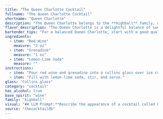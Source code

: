 ```yaml
---
title: "The Queen Charlotte Cocktail"
fullname: "The Queen Charlotte Cocktail"
shortname: "Queen Charlotte"
description: "The Queen Charlotte belongs to the **Highball** family, characterized by their tall, mixed drinks with a base spirit and a mixer. This simple concoction likely originated in the early 20th century, likely inspired by the popularity of red wine cocktails and the growing trend of soda-based drinks. "
flavor_description: "The Queen Charlotte is a delightful balance of sweet and tart. The red wine provides a rich, fruity base, while the grenadine adds a touch of sweetness and a vibrant ruby hue. The lemon-lime soda provides a refreshing effervescence and a subtle citrus tang, making this cocktail both complex and approachable. It's a perfect choice for a warm afternoon or a light and airy aperitif. "
bartender_tips: "For a balanced Queen Charlotte, start with a good quality dry red wine. Don't skimp on the grenadine – it adds the sweetness and vibrant color. Use a chilled glass and add the soda last for a bubbly fizz.  A splash of lemon juice can brighten the flavor. Adjust the proportions to your liking, but keep the red wine dominant for a true Queen's touch. "
ingredients:
  - item: "Red Wine"
    measure: "2 oz"
  - item: "Grenadine"
    measure: "1 oz"
  - item: "Lemon-Lime Soda"
    measure: ""
instructions:
  - item: "Pour red wine and grenadine into a collins glass over ice cubes."
  - item: "Fill with lemon-lime soda, stir, and serve."
glass: "Collins glass"
category: "cocktail"
has_alcohol: true
base_spirit: "wine"
family: "highball"
visual: "## LLM Prompt:**Describe the appearance of a cocktail called Queen Charlotte, which is made with red wine, grenadine, and lemon-lime soda.  Be sure to include details about:*** **Color:** Is it a single, uniform color, or does it have layers? What is the overall tone of the color - light, dark, vibrant, muted? * **Clarity:** Is it clear, cloudy, or opaque? * **Texture:**  Is it smooth, bubbly, or layered with different densities? * **Garnish:**  If any, describe the garnish and how it is placed in the drink. **Example:** Imagine a Queen Charlotte served in a tall glass with ice. The drink is a beautiful, layered masterpiece. The bottom layer is a vibrant ruby red, showcasing the rich color of the red wine. Above it, a layer of vibrant, almost fluorescent red grenadine sits, creating a distinct boundary between the two. Finally, a crown of refreshing lemon-lime soda adds a delicate, pale yellow hue and a gentle effervescence. A delicate sprig of mint, perched on the edge of the glass, adds a touch of green and freshness. "
source: "thecocktaildb"
---
```


